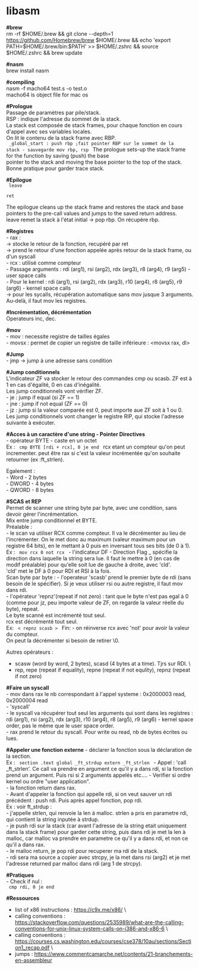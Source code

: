 # libasm
<strong>#brew</strong> \
rm -rf $HOME/.brew && git clone --depth=1 https://github.com/Homebrew/brew $HOME/.brew && echo 'export PATH=$HOME/.brew/bin:$PATH' >> $HOME/.zshrc && source $HOME/.zshrc && brew update 

<strong>#nasm</strong> \
brew install nasm 

<strong>#compiling</strong> \
nasm -f macho64 test.s -o test.o \
macho64 is object file for mac os 

<strong>#Prologue</strong> \
Passage de paramètres par pile/stack. \
RSP : indique l'adresse du sommet de la stack. \
La stack est composée de stack frames, pour chaque fonction en cours d'appel avec ses variables locales. \
On lit le contenu de la stack frame avec RBP. \
<code>
_global_start : 
	push rbp		;fait pointer RBP sur le sommet de la stack - sauvegarde 
	mov rbp, rsp 
</code>
The prologue sets-up the stack frame for the function by saving (push) the base \
pointer to the stack and moving the base pointer to the top of the stack. \
Bonne pratique pour garder trace stack. 

<strong>#Epilogue</strong> \
<code>
	leave \
	ret \
</code>
The epilogue cleans up the stack frame and restores the stack and base pointers to the pre-call values and jumps to the saved return address. \
leave remet la stack à l'état initial -> pop rbp. On récupère rbp.

<strong>#Registres</strong> \
	- rax : \
		-> stocke le retour de la fonction, recupéré par ret \
		-> prend le retour d'une fonction appelée après retour de la stack frame, ou d'un syscall \
	- rcx : utilisé comme compteur \
	- Passage arguments : rdi (arg1), rsi (arg2), rdx (arg3), r8 (arg4), r9 (arg5) - user space calls \
	- Pour le kernel : rdi (arg1), rsi (arg2), rdx (arg3), r10 (arg4), r8 (arg5), r9 (arg6) - kernel space calls \
		-> pour les sycalls, récupération automatique sans mov jusque 3 arguments. Au-delà, il faut mov les registres. 

<strong>#Incrémentation, décrémentation</strong> \
Operateurs inc, dec.

<strong>#mov</strong> \
	- mov : necessite registre de tailles égales \
	- movsx : permet de copier un registre de taille inférieure : <movsx rax, dl> 

<strong>#Jump</strong> \
	- jmp -> jump à une adresse sans condition

<strong>#Jump conditionnels</strong> \
L'indicateur ZF va stocker le retour des commandes cmp ou scasb. ZF est à 1 en cas d'égalité, 0 en cas d'inégalité. \
Les jump conditionnels vont vérifier ZF. \
	- je : jump if equal (si ZF == 1) \
	- jne : jump if not equal (ZF == 0) \
	- jz : jump si la valeur comparée est 0, peut importe aue ZF soit à 1 ou 0. \
Les jump conditionnels vont changer le registre RIP, qui stocke l'adresse suivante à exécuter.

<strong>#Acces à un caractère d'une string - Pointer Directives</strong> \
	- opérateur BYTE - caste en un octet \
Ex : 
<code>
	cmp BYTE [rdi + rcx], 0 
	je end 
</code>
rcx etant un compteur qu'on peut incrementer. peut être rax si c'est la valeur incrémentée qu'on souhaite retourner (ex :ft_strlen). 

Egalement : \
	- Word - 2 bytes \
	- DWORD - 4 bytes \
	- QWORD - 8 bytes 

<strong>#SCAS et REP</strong> \
Permet de scanner une string byte par byte, avec une condition, sans devoir gérer l'incrémentation. \
Mix entre jump conditionnel et BYTE. \
Préalable : \
	-	le scan va utiliser RCX comme compteur. Il va le décrémenter au lieu de l'incrémenter. On le met donc au maximum (valeur maximum pour un registre 64 bits), en le mettant à 0 puis en inversant tous ses bits (de 0 à 1). \
	Ex : 
	<code>
		mov rcx 0 
		not rcx 
	</code>
	-	l'indicateur DF - Direction Flag _ spécifie la direction dans laquelle la string sera lue. Il faut le mettre à 0 (en cas de modif préalable) pour qu'elle soit lue de gauche à droite, avec 'cld'. \
	'cld' met le DF à 0 pour RDI et RSI à la fois. \
Scan byte par byte :
	- l'operateur 'scasb' prend le premier byte de rdi (sans besoin de le spécifier). Si je veux utiliser rsi ou autre registre, il faut mov dans rdi. \
	- l'opérateur 'repnz'(repeat if not zero) : tant que le byte n'est pas egal à 0 (comme pour jz, peu importe valeur de ZF, on regarde la valeur réelle du byte), repeat. \
	Le byte scanné est incrémenté tout seul. \
	rcx est décrémenté tout seul. \
	Ex: 
	<code>
		< repnz scasb > 
	</code>
Fin:
	- on réinverse rcx avec 'not' pour avoir la valeur du compteur. \
	On peut la décrémenter si besoin de retirer \0. 

Autres opérateurs : 
- scasw (word by word, 2 bytes), scasd (4 bytes at a time). Tjrs sur RDI. \
- rep, repe (repeat if equality), repne (repeat if not equlity), repnz (repeat if not zero) 

<strong>#Faire un syscall</strong> \
	- mov dans rax le nb correspondant à l'appel systeme : 0x2000003 read, 0x2000004 read \
	- 'syscall' \
	- le syscall va récupérer tout seul les arguments qui sont dans les registres : rdi (arg1), rsi (arg2), rdx (arg3), r10 (arg4), r8 (arg5), r9 (arg6) - kernel space order, pas le même que le user space order. \
	- rax prend le retour du syscall. Pour write ou read, nb de bytes écrites ou lues. 

<strong>#Appeler une fonction externe</strong>
	- déclarer la fonction sous la déclaration de la section. \
	Ex : 
	<code>
		section .text 
			global _ft_strdup 
			extern _ft_strlen 
	</code>
	- Appel : 'call _ft_strlen'. Ce call va prendre en argument ce qu'il y a dans rdi, si la fonction prend un argument. Puis rsi si 2 arguments appelés etc.... - Verifier si ordre kernel ou ordre "user application". \
	- la fonction return dans rax. \
	- Avant d'appeler la fonction qui appelle rdi, si on veut sauver un rdi précédent : push rdi. Puis après appel fonction, pop rdi. \
	Ex : voir ft_strdup :  \
		- j'appelle strlen, qui renvoie la len à malloc. strlen a pris en parametre rdi, qui contient la string inputée à strdup. \
		- je push rdi sur la stack (car avant l'adresse de la string etait uniquement dans la stack frame) pour garder cette string, puis dans rdi je met la len à malloc, car malloc va prendre en parametre ce qu'il y a dans rdi, et non ce qu'il a dans rax. \
		- le malloc return, je pop rdi pour recuperer ma rdi de la stack. \
		- rdi sera ma source a copier avec strcpy, je la met dans rsi (arg2) et je met l'adresse returned par malloc dans rdi (arg 1 de strcpy). 

<strong>#Pratiques</strong> \
	- Check if nul : \
	<code>
		cmp	rdi, 0 
		je end 
	</code>

<strong>#Ressources</strong> 
- list of x86 instructions : https://c9x.me/x86/ \
- calling conventions : https://stackoverflow.com/questions/2535989/what-are-the-calling-conventions-for-unix-linux-system-calls-on-i386-and-x86-6 \
- calling conventions : https://courses.cs.washington.edu/courses/cse378/10au/sections/Section1_recap.pdf \
- jumps : https://www.commentcamarche.net/contents/21-branchements-en-assembleur 

